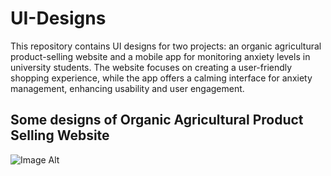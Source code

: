 # UI-Designs
This repository contains UI designs for two projects: an organic agricultural product-selling website and a mobile app for monitoring anxiety levels in university students. The website focuses on creating a user-friendly shopping experience, while the app offers a calming interface for anxiety management, enhancing usability and user engagement.

## Some designs of Organic Agricultural Product Selling Website
 ![Image Alt](https://github.com/user-attachments/assets/fc191aaa-9305-4e35-acfa-841b5d9cfe82)
